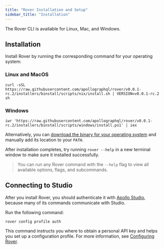 ```yaml
---
title: "Rover Installation and Setup"
sidebar_title: "Installation"
---
```


The Rover CLI is available for Linux, Mac, and Windows.

## Installation

Install Rover by running the corresponding command for your operating system:

### Linux and MacOS

```shell
curl -sSL https://raw.githubusercontent.com/apollographql/rover/v0.0.1-rc.2/installers/binstall/scripts/nix/install.sh | VERSION=v0.0.1-rc.2 sh
```

### Windows

```shell
iwr 'https://raw.githubusercontent.com/apollographql/rover/v0.0.1-rc.2/installers/binstall/scripts/windows/install.ps1' | iex
```

Alternatively, you can [download the binary for your operating system](https://github.com/apollographql/rover/releases) and manually add its location to your `PATH`.

After installation completes, try running `rover --help` in a new terminal window to make sure it installed successfully.

>You can run any Rover command with the `--help` flag to view all available options, flags, and subcommands.

## Connecting to Studio

After you install Rover, you should authenticate it with [Apollo Studio](https://www.apollographql.com/docs/studio/), because many of its commands communicate with Studio.

Run the following command:

```shell
rover config profile auth
```

This command instructs you where to obtain a personal API key and helps you set up a configuration profile. For more information, see [Configuring Rover](./configuring#configuration-profiles).
